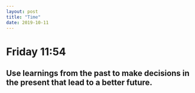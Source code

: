 ```yaml
---
layout: post
title: "Time"
date: 2019-10-11
---
```


# Friday 11:54
## Use learnings from the past to make decisions in the present that lead to a better future.
